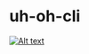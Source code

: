 # uh-oh-cli
[![Alt text](https://img.shields.io/github/license/kubicue/uh-oh-cli.svg)](https://github.com/kubicue/uh-oh-cli/blob/master/LICENSE)
